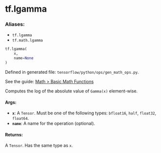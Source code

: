 <div itemscope itemtype="http://developers.google.com/ReferenceObject">
<meta itemprop="name" content="tf.lgamma" />
</div>

# tf.lgamma

### Aliases:

* `tf.lgamma`
* `tf.math.lgamma`

``` python
tf.lgamma(
    x,
    name=None
)
```



Defined in generated file: `tensorflow/python/ops/gen_math_ops.py`.

See the guide: [Math > Basic Math Functions](../../../api_guides/python/math_ops.md#Basic_Math_Functions)

Computes the log of the absolute value of `Gamma(x)` element-wise.

#### Args:

* <b>`x`</b>: A `Tensor`. Must be one of the following types: `bfloat16`, `half`, `float32`, `float64`.
* <b>`name`</b>: A name for the operation (optional).


#### Returns:

A `Tensor`. Has the same type as `x`.
